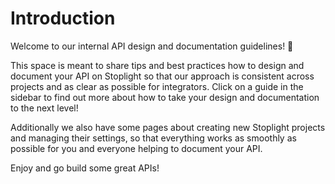 # Introduction

Welcome to our internal API design and documentation guidelines! 👋 

This space is meant to share tips and best practices how to design and document your API on Stoplight so that our approach is consistent across projects and as clear as possible for integrators. Click on a guide in the sidebar to find out more about how to take your design and documentation to the next level!

Additionally we also have some pages about creating new Stoplight projects and managing their settings, so that everything works as smoothly as possible for you and everyone helping to document your API.

Enjoy and go build some great APIs!